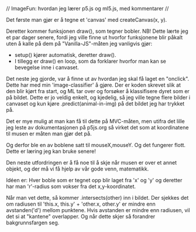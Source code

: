 // ImageFun: hvordan jeg lærer p5.js og ml5.js, med kommentarer //

Det første man gjør er å tegne et 'canvas' med createCanvas(x, y).

Deretter kommer funksjonen draw(), som tegner bobler.
NB! Dette lærte jeg et par dager senere, fordi jeg ville finne ut hvorfor funksjonene blir påkalt uten å kalle på dem på "Vanilla-JS"-måten jeg vanligvis gjør:

- setup() kjører automatisk, deretter draw().
- I tillegg er draw() en loop, som da forklarer hvorfor man kan se bevegelse inne i canvaset.

Det neste jeg gjorde, var å finne ut av hvordan jeg skal få laget en "onclick". Dette har med min 'image-classifier' å gjøre. Der er koden skrevet slik at den blir kjørt fra start, og ML tar over og forsøker å klassifisere dyret som er på bildet.
Dette er jo veldig enkelt, og kjedelig, så jeg ville tegne flere bilder i canvaset og kun kjøre .predict(animal-in-img) på det bildet jeg har trykket på.

Det er mye mulig at man kan få til dette på MVC-måten, men utifra det lille jeg leste av dokumentasjonen på p5js.org så virket det som at koordinatene til musen er måten man gjør det på.

Og derfor ble en av boblene satt til mouseX,mouseY. Og det fungerer flott. Dette er læring jeg kan bruke senere!

Den neste utfordringen er å få noe til å skje når musen er over et annet objekt, og der må vi få hjelp av vår gode venn, matematikk.

Idéen er: Hver boble som er tegnet opp blir laget fra 'x' og 'y' og deretter har man 'r'-radius som vokser fra det x,y-koordinatet.

Når man vet dette, så kommer .intersects(other) inn i bildet.
Der sjekkes det om radiusen til 'this.x, this.y' + 'other.x, other.y' er mindre enn avstanden('d') mellom punktene. Hvis avstanden er mindre enn radiusen, vil det si at "kantene" overlapper. Og når dette skjer så forandrer bakgrunnsfargen seg.
